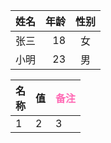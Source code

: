 | 姓名     | 年龄| 性别|
|:--------|---------:|:-------:|
| 张三| 18| 女      |
| 小明| 23| 男      |
<table>
    <thead>
        <tr>
            <th style="width:10px">名称</th>
            <th>值</th>
            <th><font color="Hotpink">备注</th>
        </tr>
    </thead>
    <tbody>
    <tr>
                <td>1</td>
                <td>2</td>
                <td>3</td>
            </tr>
       <!-- 省略 tbody 内容 -->
    </tbody>
</table>

